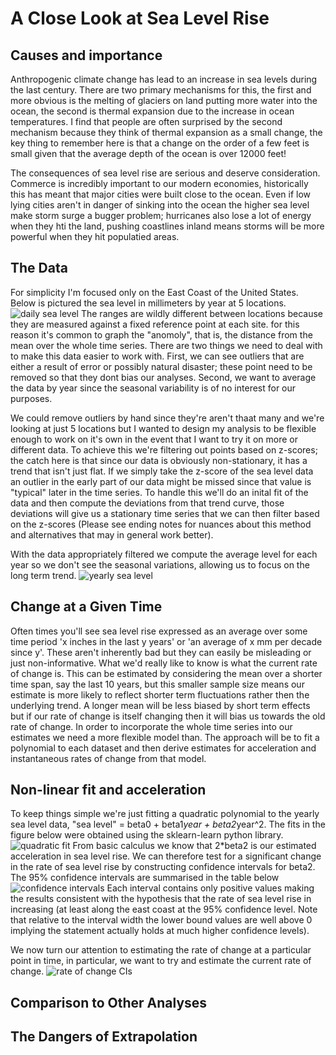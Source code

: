 
# A Close Look at Sea Level Rise
## Causes and importance
Anthropogenic climate change has lead to an increase in sea levels during the last century. There are two primary mechanisms for this, the first and more obvious is the melting of glaciers on land putting more water into the ocean, the second is thermal expansion due to the increase in ocean temperatures. I find that people are often surprised by the second mechanism because they think of thermal expansion as a small change, the key thing to remember here is that a change on the order of a few feet is small given that the average depth of the ocean is over 12000 feet! 

The consequences of sea level rise are serious and deserve consideration. Commerce is incredibly important to our modern economies, historically this has meant that major cities were built close to the ocean. Even if low lying cities aren't in danger of sinking into the ocean the higher sea level make storm surge a bugger problem; hurricanes also lose a lot of energy when they hti the land, pushing coastlines inland means storms will be more powerful when they hit populatied areas.

## The Data
For simplicity I'm focused only on the East Coast of the United States. Below is pictured the sea level in millimeters by year at 5 locations.
![daily sea level](https://danielennis521.github.io/Math-Blog/Post%201%3A%20Sea%20Level%20Change/Sea%20Level%20Changes/graphs/basic%20sea%20level.png)
The ranges are wildly different between locations because they are measured against a fixed reference point at each site. for this reason it's common to graph the "anomoly", that is, the distance from the mean over the whole time series. There are two things we need to deal with to make this data easier to work with. First, we can see outliers that are either a result of error or possibly natural disaster; these point need to be removed so that they dont bias our analyses. Second, we want to average the data by year since the seasonal variability is of no interest for our purposes. 

We could remove outliers by hand since they're aren't thaat many and we're looking at just 5 locations but I wanted to design my analysis to be flexible enough to work on it's own in the event that I want to try it on more or different data. To achieve this we're filtering out points based on z-scores; the catch here is that since our data is obviously non-stationary, it has a trend that isn't just flat. If we simply take the z-score of the sea level data an outlier in the early part of our data might be missed since that value is "typical" later in the time series. To handle this we'll do an inital fit of the data and then compute the deviations from that trend curve, those deviations will give us a stationary time series that we can then filter based on the z-scores (Please see ending notes for nuances about this method and alternatives that may in general work better).

With the data appropriately filtered we compute the average level for each year so we don't see the seasonal variations, allowing us to focus on the long term trend.
![yearly sea level](https://danielennis521.github.io/Math-Blog/Post%201%3A%20Sea%20Level%20Change/Sea%20Level%20Changes/graphs/yearly%20sea%20level.png)

## Change at a Given Time
Often times you'll see sea level rise expressed as an average over some time period 'x inches in the last y years' or 'an average of x mm per decade since y'. These aren't inherently bad but they can easily be misleading or just non-informative. What we'd really like to know is what the current rate of change is. This can be estimated by considering the mean over a shorter time span, say the last 10 years, but this smaller sample size means our estimate is more likely to reflect shorter term fluctuations rather then the underlying trend. A longer mean will be less biased by short term effects but if our rate of change is itself changing then it will bias us towards the old rate of change. 
In order to incorporate the whole time series into our estimates we need a more flexible model than. The approach will be to fit a polynomial to each dataset and then derive estimates for acceleration and instantaneous rates of change from that model.

## Non-linear fit and acceleration
To keep things simple we're just fitting a quadratic polynomial to the yearly sea level data, "sea level" = beta0 + beta1*year + beta2*year^2. The fits in the figure below were obtained using the sklearn-learn python library.
![quadratic fit](https://danielennis521.github.io/Math-Blog/Post%201%3A%20Sea%20Level%20Change/Sea%20Level%20Changes/graphs/quadratic%20regression.png)
From basic calculus we know that 2*beta2 is our estimated acceleration in sea level rise. We can therefore test for a significant change in the rate of sea level rise by constructing confidence intervals for beta2. The 95% confidence intervals are summarised in the table below
![confidence intervals](https://danielennis521.github.io/Math-Blog/Post%201%3A%20Sea%20Level%20Change/Sea%20Level%20Changes/graphs/Confidence%20Intervals.png)
Each interval contains only positive values making the results consistent with the hypothesis that the rate of sea level rise in increasing (at least along the east coast at the 95% confidence level. Note that relative to the interval width the lower bound values are well above 0 implying the statement actually holds at much higher confidence levels).  

We now turn our attention to estimating the rate of change at a particular point in time, in particular, we want to try and estimate the current rate of change. 
![rate of change CIs](https://danielennis521.github.io/Math-Blog/Post%201%3A%20Sea%20Level%20Change/Sea%20Level%20Changes/graphs/rate%20of%20change%20CIs.png)

## Comparison to Other Analyses

## The Dangers of Extrapolation
